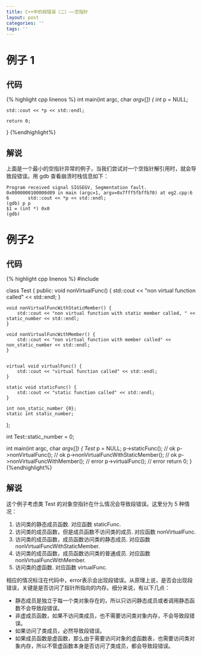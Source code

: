 ```yaml
---
title: C++中的段错误（二）——空指针
layout: post
categories: ''
tags: ''
---
```

# 例子 1

## 代码

{% highlight cpp linenos %}
int main(int argc, char *argv[]) {
    int* p = NULL;

    std::cout << *p << std::endl;

    return 0;
}
{%endhighlight%}

## 解说

上面是一个最小的空指针异常的例子，当我们尝试对一个空指针解引用时，就会导致段错误。用 gdb 查看崩溃时栈信息如下：

    Program received signal SIGSEGV, Segmentation fault.
    0x0000000100000d09 in main (argc=1, argv=0x7fff5fbffb70) at eg2.cpp:6
    6	    std::cout << *p << std::endl;
    (gdb) p p
    $1 = (int *) 0x0
    (gdb)
    
# 例子2

## 代码

{% highlight cpp linenos %}
#include <iostream>

class Test {
public:
    void nonVirtualFunc() {
        std::cout << "non virtual function called" << std::endl;
    }

    void nonVirtualFuncWithStaticMember() {
        std::cout << "non virtual function with static member called, " << static_number << std::endl;
    }

    void nonVirtualFuncWithMember() {
        std::cout << "non virtual function with member called" << non_static_number << std::endl;
    }


    virtual void virtualFunc() {
        std::cout << "virtual function called" << std::endl;
    }

    static void staticFunc() {
        std::cout << "static function called" << std::endl;
    }

    int non_static_number {0};
    static int static_number;
};

int Test::static_number = 0;

int main(int argc, char *argv[]) {
    Test* p = NULL;
    p->staticFunc(); // ok
    p->nonVirtualFunc(); // ok
    p->nonVirtualFuncWithStaticMember(); // ok
    p->nonVirtualFuncWithMember(); // error
    p->virtualFunc(); // error
    return 0;
}
{%endhighlight%}

## 解说

这个例子考虑类 Test 的对象空指针在什么情况会导致段错误。这里分为 5 种情况：

1. 访问类的静态成员函数. 对应函数 staticFunc.
2. 访问类的成员函数，但是成员函数不访问类的成员. 对应函数 nonVirtualFunc.
3. 访问类的成员函数，成员函数访问类的静态成员. 对应函数 nonVirtualFuncWithStaticMember.
4. 访问类的成员函数，成员函数访问类的普通成员. 对应函数 nonVirtualFuncWithMember.
5. 访问类的虚函数. 对应函数 virtualFunc.

相应的情况标注在代码中，error表示会出现段错误。从原理上说，是否会出现段错误，关键是是否访问了指针所指向的内存。细分来说，有以下几点：

* 静态成员是独立于每一个类对象存在的，所以只访问静态成员或者调用静态函数不会导致段错误。
* 非虚成员函数，如果不访问类成员，也不需要访问类对象内存，不会导致段错误。
* 如果访问了类成员，必然导致段错误。
* 如果成员函数是虚函数，那么由于需要访问对象的虚函数表，也需要访问类对象内存，所以不管虚函数本身是否访问了类成员，都会导致段错误。